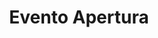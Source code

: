 ---
title: "Evento Apertura"
name: "Evento Apertura"
address: "Sala Conferenze"
coverImage: "images/events/roma-tre-rettorato.png"
day: "monday"
weight: 1
speakers:
  - "mario-rossi"
  - "guest-1"
---